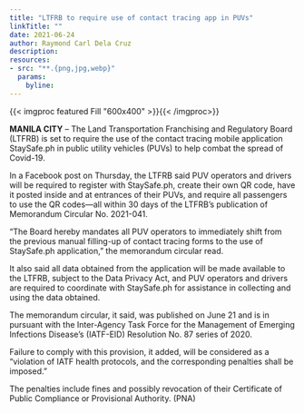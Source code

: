 ```yaml
---
title: "LTFRB to require use of contact tracing app in PUVs"
linkTitle: ""
date: 2021-06-24
author: Raymond Carl Dela Cruz
description:
resources:
- src: "**.{png,jpg,webp}"
  params:
    byline: 
---
```

{{< imgproc featured Fill "600x400" >}}{{< /imgproc>}}

**MANILA CITY** –  The Land Transportation Franchising and Regulatory Board (LTFRB) is set to require the use of the contact tracing mobile application StaySafe.ph in public utility vehicles (PUVs) to help combat the spread of Covid-19.

In a Facebook post on Thursday, the LTFRB said PUV operators and drivers will be required to register with StaySafe.ph, create their own QR code, have it posted inside and at entrances of their PUVs, and require all passengers to use the QR codes—all within 30 days of the LTFRB’s publication of Memorandum Circular No. 2021-041.

“The Board hereby mandates all PUV operators to immediately shift from the previous manual filling-up of contact tracing forms to the use of StaySafe.ph application,” the memorandum circular read.

It also said all data obtained from the application will be made available to the LTFRB, subject to the Data Privacy Act, and PUV operators and drivers are required to coordinate with StaySafe.ph for assistance in collecting and using the data obtained.

The memorandum circular, it said, was published on June 21 and is in pursuant with the Inter-Agency Task Force for the Management of Emerging Infections Disease’s (IATF-EID) Resolution No. 87 series of 2020.

Failure to comply with this provision, it added, will be considered as a “violation of IATF health protocols, and the corresponding penalties shall be imposed.”

The penalties include fines and possibly revocation of their Certificate of Public Compliance or Provisional Authority. (PNA)